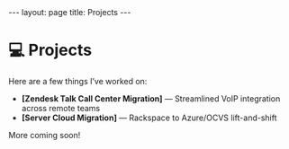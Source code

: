 <link rel="stylesheet" href="/assets/style.css">
---
layout: page
title: Projects
---

# 💻 Projects

Here are a few things I’ve worked on:

- **[Zendesk Talk Call Center Migration]** — Streamlined VoIP integration across remote teams  
- **[Server Cloud Migration]** — Rackspace to Azure/OCVS lift-and-shift

More coming soon!
